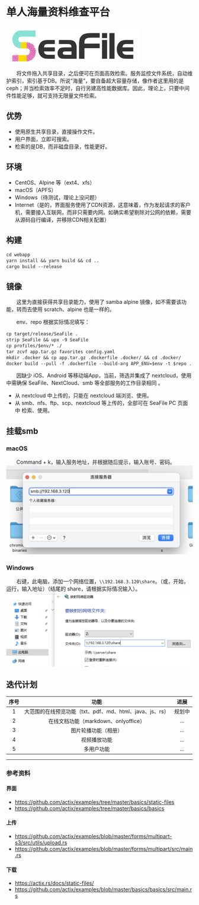 # 单人海量资料维查平台

![img.png](docs/assets/Logo.svg)

&nbsp;&nbsp;&nbsp;&nbsp;&nbsp;&nbsp;&nbsp;将文件拖入共享目录，之后便可在页面高效检索。服务监控文件系统，自动维护索引，索引基于DB。所说“海量”，要自备超大容量存储，像作者这里用的是ceph；并当检索效率不足时，自行另建高性能数据库。因此，理论上，只要中间件性能足够，就可支持无限量文件检索。

## 优势
- 使用原生共享目录，直接操作文件。
- 用户界面，立即可搜索。
- 检索的是DB，而非磁盘目录，性能更好。

 ## 环境
- CentOS、Alpine 等（ext4、xfs）
- macOS（APFS）
- Windows（待测试，理论上没问题）
- Internet（是的，界面服务使用了CDN资源，这意味着，作为发起请求的客户机，需要接入互联网，而非只需要内网。如确实希望剔除对公网的依赖，需要从源码自行编译，并移除CDN相关配置）

## 构建
```shell
cd webapp
yarn install && yarn build && cd ..
cargo build --release
```

## 镜像
&nbsp;&nbsp;&nbsp;&nbsp;&nbsp;&nbsp;&nbsp;这里为直接获得共享目录能力，使用了 samba alpine 镜像，如不需要该功能，转而去使用 scratch、alpine 也是一样的。

&nbsp;&nbsp;&nbsp;&nbsp;&nbsp;&nbsp;&nbsp;env、repo 根据实际情况填写：

```shell
cp target/release/SeaFile .
strip SeaFile && upx -9 SeaFile
cp profiles/$env/* ./
tar zcvf app.tar.gz favorites config.yaml
mkdir .docker && cp app.tar.gz .dockerfile .docker/ && cd .docker/
docker build --pull -f .dockerfile --build-arg APP_ENV=$env -t $repo .
```

&nbsp;&nbsp;&nbsp;&nbsp;&nbsp;&nbsp;&nbsp;因缺少 iOS、Android 等移动端App，当前，筛选并集成了 nextcloud，使用中需确保 SeaFile、NextCloud、smb 等全部服务的工作目录相同 。
- 从 nextcloud 中上传的，只能在 nextcloud 端浏览、使用。
- 从 smb、nfs、ftp、scp、nextcloud 等上传的，全部可在 SeaFile PC 页面中 检索、使用。 


## 挂载smb
### macOS
&nbsp;&nbsp;&nbsp;&nbsp;&nbsp;&nbsp;&nbsp;Command + k，输入服务地址，并根据随后提示，输入账号、密码。
![img.png](docs/assets/macos-smb.jpg)
### Windows
&nbsp;&nbsp;&nbsp;&nbsp;&nbsp;&nbsp;&nbsp;右键，此电脑，添加一个网络位置，`\\192.168.3.120\share`。（或，开始，运行，输入地址）（结尾的 share，请根据实际情况输入）。
![img.png](docs/assets/win-smb.png)

## 迭代计划
|  序号   |                   功能                   | 进展  |
|:---:|:--------------------------------------:|:---:|
| 1| 大范围的在线预览功能（txt、pdf、md、html、java、js、rs） | 规划中 |
| 2|      在线文档功能（markdown、onlyoffice）       | ... |
| 3|               图片轮播功能（相册）             | ... |
| 4|                 视频播放功能                 | ... |
| 5|                 多用户功能                  | ... |




---
### 参考资料
#### 界面
- https://github.com/actix/examples/tree/master/basics/static-files
- https://github.com/actix/examples/tree/master/basics/basics

#### 上传
- https://github.com/actix/examples/blob/master/forms/multipart-s3/src/utils/upload.rs
- https://github.com/actix/examples/blob/master/forms/multipart/src/main.rs

#### 下载
- https://actix.rs/docs/static-files/
- https://github.com/actix/examples/blob/master/basics/basics/src/main.rs
